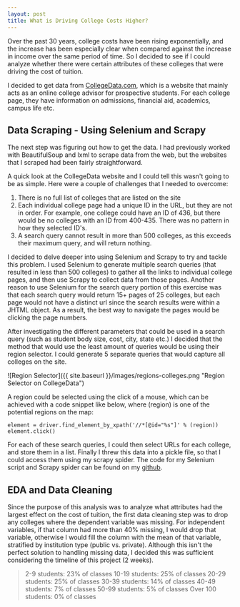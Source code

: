 ```yaml
---
layout: post
title: What is Driving College Costs Higher?
---
```


Over the past 30 years, college costs have been rising exponentially, and the increase has been especially clear when
compared against the increase in income over the same period of time. So I decided to see if I could analyze whether there
were certain attributes of these colleges that were driving the cost of tuition.

I decided to get data from [CollegeData.com](https://www.collegedata.com/), which is a website that mainly acts 
as an online college advisor for prospective students. For each college page, they have information on admissions, financial aid, academics, campus life etc.

## Data Scraping - Using Selenium and Scrapy ##

The next step was figuring out how to get the data. I had previously worked with BeautifulSoup and lxml to scrape data from
the web, but the websites that I scraped had been fairly straightforward.

A quick look at the CollegeData website and I could tell this wasn't going to be as simple. Here were a couple of challenges that I needed to overcome:

1. There is no full list of colleges that are listed on the site
2. Each individual college page had a unique ID in the URL, but they are not in order. For example, one college could have an ID of 436, but there would be no colleges with an ID from 400-435. There was no pattern in how they selected ID's.
3. A search query cannot result in more than 500 colleges, as this exceeds their maximum query, and will return nothing.

I decided to delve deeper into using Selenium and Scrapy to try and tackle this problem. I used Selenium to generate multiple search queries (that resulted in less than 500 colleges) to gather all the links to individual college pages, and then use Scrapy to collect data from those pages. Another reason to use Selenium for the search query portion of this exercise was that each search query would return 15+ pages of 25 colleges, but each page would not have a distinct url since the search results were within a JHTML object. As a result, the best way to navigate the pages would be clicking the page numbers.

After investigating the different parameters that could be used in a search query (such as student body size, cost, city, state etc.) I decided that the method that would use the least amount of queries would be using their region selector. I could generate 5 separate queries that would capture all colleges on the site.

![Region Selector]({{ site.baseurl }}/images/regions-colleges.png "Region Selector on CollegeData")

A region could be selected using the click of a mouse, which can be achieved with a code snippet like below, where (region) is one of the potential regions on the map:

```
element = driver.find_element_by_xpath('//*[@id="%s"]' % (region))                   
element.click()
```

For each of these search queries, I could then select URLs for each college, and store them in a list. Finally I threw this data into a pickle file, so that I could access them using my scrapy spider. The code for my Selenium script and Scrapy spider can be found on my [github](https://github.com/kstern31/Whats-Driving-College-Costs-Higher).

## EDA and Data Cleaning ## 

Since the purpose of this analysis was to analyze what attributes had the largest effect on the cost of tuition, the first data cleaning step was to drop any colleges where the dependent variable was missing. For independent variables, if that column had more than 40% missing, I would drop that variable, otherwise I would fill the column with the mean of that variable, stratified by institution type (public vs. private). Although this isn't the perfect solution to handling missing data, I decided this was sufficient considering the timeline of this project (2 weeks).

> 2-9 students: 23% of classes
> 10-19 students: 25% of classes
> 20-29 students: 25% of classes
> 30-39 students: 14% of classes
> 40-49 students: 7% of classes
> 50-99 students: 5% of classes
> Over 100 students: 0% of classes

